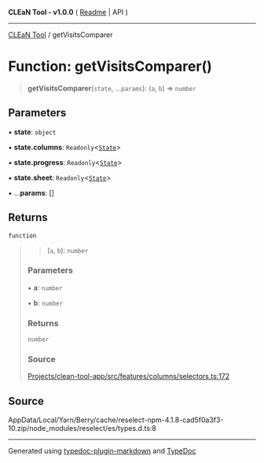 **CLEaN Tool - v1.0.0** ( [Readme](../README.md) \| API )

***

[CLEaN Tool](../exports.md) / getVisitsComparer

# Function: getVisitsComparer()

> **getVisitsComparer**(`state`, ...`params`): (`a`, `b`) => `number`

## Parameters

▪ **state**: `object`

▪ **state.columns**: `Readonly`\<[`State`](../interfaces/State.md)\>

▪ **state.progress**: `Readonly`\<[`State`](../interfaces/State.md)\>

▪ **state.sheet**: `Readonly`\<[`State`](../interfaces/State.md)\>

▪ ...**params**: []

## Returns

`function`

> > (`a`, `b`): `number`
>
> ### Parameters
>
> ▪ **a**: `number`
>
> ▪ **b**: `number`
>
> ### Returns
>
> `number`
>
> ### Source
>
> [Projects/clean-tool-app/src/features/columns/selectors.ts:172](https://github.com/yuckyh/clean-tool-app/)
>

## Source

AppData/Local/Yarn/Berry/cache/reselect-npm-4.1.8-cad5f0a3f3-10.zip/node\_modules/reselect/es/types.d.ts:8

***

Generated using [typedoc-plugin-markdown](https://www.npmjs.com/package/typedoc-plugin-markdown) and [TypeDoc](https://typedoc.org/)
